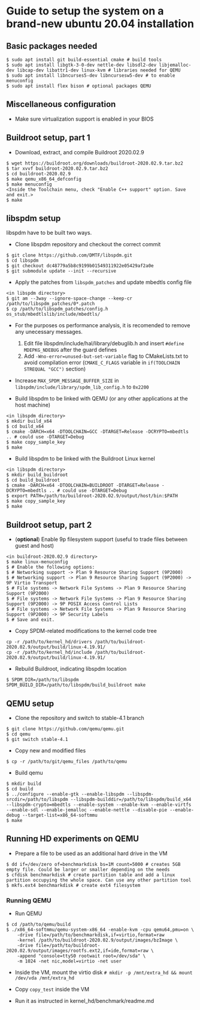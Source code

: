 # Guide to setup the system on a brand-new ubuntu 20.04 installation

## Basic packages needed
```console
$ sudo apt install git build-essential cmake # build tools
$ sudo apt install libgtk-3-0-dev nettle-dev libsdl2-dev libjemalloc-dev libcap-dev libattr1-dev linux-kvm # libraries needed for QEMU
$ sudo apt install libncurses5-dev libncursesw5-dev # to enable menuconfig
$ sudo apt install flex bison # optional packages QEMU
```

## Miscellaneous configuration

* Make sure virtualization support is enabled in your BIOS

## Buildroot setup, part 1

* Download, extract, and compile Buildroot 2020.02.9
```console
$ wget https://buildroot.org/downloads/buildroot-2020.02.9.tar.bz2
$ tar xvvf buildroot-2020.02.9.tar.bz2
$ cd buildroot-2020.02.9
$ make qemu_x86_64_defconfig
$ make menuconfig
<Inside the Toolchain menu, check "Enable C++ support" option. Save and exit.>
$ make
```

## libspdm setup

libspdm have to be built two ways.

* Clone libspdm repository and checkout the correct commit
```console
$ git clone https://github.com/DMTF/libspdm.git
$ cd libspdm
$ git checkout dc48779a5b8c9199b01549311922e05429af2a0e
$ git submodule update --init --recursive
```

* Apply the patches from `libspdm_patches` and update mbedtls config file
```console
<in libspdm directory>
$ git am --3way --ignore-space-change --keep-cr /path/to/libspdm_patches/0*.patch
$ cp /path/to/libspdm_patches/config.h os_stub/mbedtlslib/include/mbedtls/
```

* For the purposes os performance analysis, it is recomended to remove any unecessary messages.
	1. Edit file libspdm/include/hal/library/debuglib.h and insert `#define MDEPKG_NDEBUG` after the guard defines
	1. Add `-Wno-error=unused-but-set-variable` flag to CMakeLists.txt to avoid compilation error (`CMAKE_C_FLAGS` variable in `if(TOOLCHAIN STREQUAL "GCC")` section)

* Increase `MAX_SPDM_MESSAGE_BUFFER_SIZE` in `libspdm/include/library/spdm_lib_config.h` to `0x2200`

* Build libspdm to be linked with QEMU (or any other applications at the host machine)
```console
<in libspdm directory>
$ mkdir build_x64
$ cd build_x64
$ cmake -DARCH=x64 -DTOOLCHAIN=GCC -DTARGET=Release -DCRYPTO=mbedtls .. # could use -DTARGET=Debug
$ make copy_sample_key
$ make
```

* Build libspdm to be linked with the Buildroot Linux kernel
```console
<in libspdm directory>
$ mkdir build_buildroot
$ cd build_buildroot
$ cmake -DARCH=x64 -DTOOLCHAIN=BUILDROOT -DTARGET=Release -DCRYPTO=mbedtls .. # could use -DTARGET=Debug
$ export PATH=/path/to/buildroot-2020.02.9/output/host/bin:$PATH
$ make copy_sample_key
$ make
```

## Buildroot setup, part 2

* (**optional**) Enable 9p filesystem support (useful to trade files between guest and host)
```console
<in buildroot-2020.02.9 directory>
$ make linux-menuconfig
$ # Enable the following options:
$ #	Networking support -> Plan 9 Resource Sharing Support (9P2000)
$ #	Networking support -> Plan 9 Resource Sharing Support (9P2000) -> 9P Virtio Transport
$ #	File systems -> Network File Systems -> Plan 9 Resource Sharing Support (9P2000)
$ #	File systems -> Network File Systems -> Plan 9 Resource Sharing Support (9P2000) -> 9P POSIX Access Control Lists
$ #	File systems -> Network File Systems -> Plan 9 Resource Sharing Support (9P2000) -> 9P Security Labels
$ # Save and exit.
```

* Copy SPDM-related modifications to the kernel code tree
```console
cp -r /path/to/kernel_hd/drivers /path/to/buildroot-2020.02.9/output/build/linux-4.19.91/
cp -r /path/to/kernel_hd/include /path/to/buildroot-2020.02.9/output/build/linux-4.19.91/
```

* Rebuild Buildroot, indicating libspdm location
```console
$ SPDM_DIR=/path/to/libspdm SPDM_BUILD_DIR=/path/to/libspdm/build_buildroot make
```

## QEMU setup

* Clone the repository and switch to stable-4.1 branch
```
$ git clone https://github.com/qemu/qemu.git
$ cd qemu
$ git switch stable-4.1
```

* Copy new and modified files
```
$ cp -r /path/to/git/qemu_files /path/to/qemu
```

* Build qemu
```console
$ mkdir build
$ cd build
$ ../configure --enable-gtk --enable-libspdm --libspdm-srcdir=/path/to/libspdm --libspdm-builddir=/path/to/libspdm/build_x64 --libspdm-crypto=mbedtls --enable-system --enable-kvm --enable-virtfs --enable-sdl --enable-jemalloc --enable-nettle --disable-pie --enable-debug --target-list=x86_64-softmmu
$ make
```

## Running HD experiments on QEMU

* Prepare a file to be used as an additional hard drive in the VM
```console
$ dd if=/dev/zero of=benchmarkdisk bs=1M count=5000 # creates 5GB empty file. Could be larger or smaller depending on the needs
$ cfdisk benchmarkdisk # create partition table and add a linux partition occupying the whole space. Can use any other partition tool
$ mkfs.ext4 benchmarkdisk # create ext4 filesystem
```

### Running QEMU

* Run QEMU
```console
$ cd /path/to/qemu/build
$ ./x86_64-softmmu/qemu-system-x86_64 -enable-kvm -cpu qemu64,pmu=on \
	-drive file=/path/to/benchmarkdisk,if=virtio,format=raw
	-kernel /path/to/buildroot-2020.02.9/output/images/bzImage \
	-drive file=/path/to/buildroot-2020.02.9/output/images/rootfs.ext2,if=ide,format=raw \
	-append "console=ttyS0 rootwait root=/dev/sda" \
	-m 1024 -net nic,model=virtio -net user
```

* Inside the VM, mount the virtio disk `# mkdir -p /mnt/extra_hd && mount /dev/vda /mnt/extra_hd`

* Copy `copy_test` inside the VM

* Run it as instructed in kernel_hd/benchmark/readme.md
